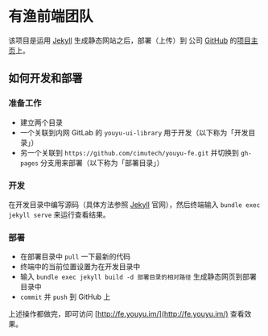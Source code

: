 # 有渔前端团队

该项目是运用 [Jekyll](http://jekyllrb.com) 生成静态网站之后，部署（上传）到 公司 [GitHub](https://github.com/cimutech) 的[项目主页](https://github.com/cimutech/youyu-fe/tree/gh-pages)上。

## 如何开发和部署

### 准备工作

* 建立两个目录
* 一个关联到内网 GitLab 的 `youyu-ui-library` 用于开发（以下称为「开发目录」）
* 另一个关联到 `https://github.com/cimutech/youyu-fe.git` 并切换到 `gh-pages` 分支用来部署（以下称为「部署目录」）

### 开发

在开发目录中编写源码（具体方法参照 [Jekyll](http://jekyllrb.com) 官网），然后终端输入 `bundle exec jekyll serve` 来运行查看结果。

### 部署

* 在部署目录中 `pull` 一下最新的代码
* 终端中的当前位置设置为在开发目录中
* 输入 `bundle exec jekyll build -d 部署目录的相对路径` 生成静态网页到部署目录中
* `commit` 并 `push` 到 GitHub 上

上述操作都做完，即可访问 [http://fe.youyu.im/](http://fe.youyu.im/) 查看效果。
